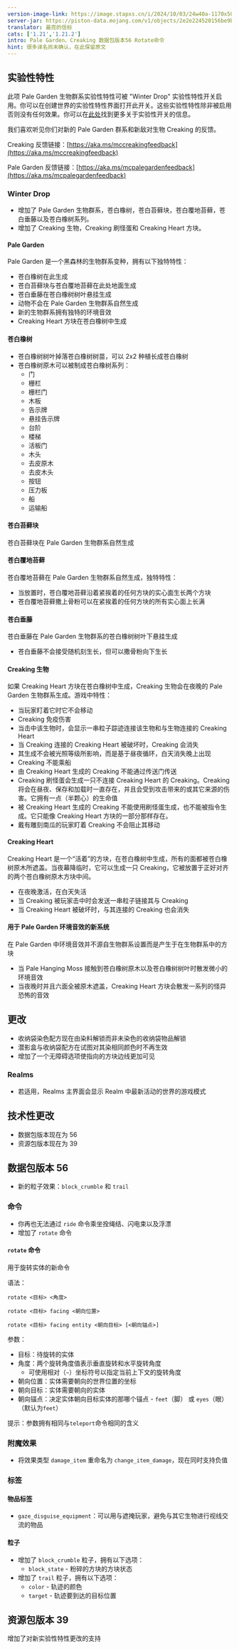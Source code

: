 ```yaml
---
version-image-link: https://image.stapxs.cn/i/2024/10/03/24w40a-1170x500-1.jpg
server-jar: https://piston-data.mojang.com/v1/objects/2e2e224520156be9bc7c76be8158af9825d873d9/server.jar
translator: 最亮的信标
cats: ['1.21','1.21.2']
intro: Pale Garden、Creaking 数据包版本56 Rotate命令
hint: 很多译名尚未确认，在此保留原文
---
```


## 实验性特性
此项 Pale Garden 生物群系实验性特性可被 "Winter Drop" 实验性特性开关启用。你可以在创建世界的实验性特性界面打开此开关。这些实验性特性除非被启用否则没有任何效果。你可以在[此处](https://www.minecraft.net/en-us/article/testing-new-minecraft-features/feature-toggles-java-edition)找到更多关于实验性开关的信息。

我们喜欢听见你们对新的 Pale Garden 群系和新敌对生物 Creaking 的反馈。

Creaking 反馈链接：[https://aka.ms/mccreakingfeedback](https://aka.ms/mccreakingfeedback)

Pale Garden 反馈链接：[https://aka.ms/mcpalegardenfeedback](https://aka.ms/mcpalegardenfeedback)

### Winter Drop
* 增加了 Pale Garden 生物群系，苍白橡树，苍白苔藓块，苍白覆地苔藓，苍白垂藤以及苍白橡树系列。
* 增加了 Creaking 生物，Creaking 刷怪蛋和 Creaking Heart 方块。

#### Pale Garden
Pale Garden 是一个黑森林的生物群系变种，拥有以下独特特性：

* 苍白橡树在此生成
* 苍白苔藓块与苍白覆地苔藓在此处地面生成
* 苍白垂藤在苍白橡树树叶悬挂生成
* 动物不会在 Pale Garden 生物群系自然生成
* 新的生物群系拥有独特的环境音效
* Creaking Heart 方块在苍白橡树中生成

#### 苍白橡树
* 苍白橡树树叶掉落苍白橡树树苗，可以 2x2 种植长成苍白橡树
* 苍白橡树原木可以被制成苍白橡树系列：
    * 门
    * 栅栏
    * 栅栏门
    * 木板
    * 告示牌
    * 悬挂告示牌
    * 台阶
    * 楼梯
    * 活板门
    * 木头
    * 去皮原木
    * 去皮木头
    * 按钮
    * 压力板
    * 船
    * 运输船

#### 苍白苔藓块
苍白苔藓块在 Pale Garden 生物群系自然生成

#### 苍白覆地苔藓
苍白覆地苔藓在 Pale Garden 生物群系自然生成，独特特性：

* 当放置时，苍白覆地苔藓沿着紧挨着的任何方块的实心面生长两个方块
* 苍白覆地苔藓撒上骨粉可以在紧挨着的任何方块的所有实心面上长满

#### 苍白垂藤
苍白垂藤在 Pale Garden 生物群系的苍白橡树树叶下悬挂生成

* 苍白垂藤不会接受随机刻生长，但可以撒骨粉向下生长

#### Creaking 生物
如果 Creaking Heart 方块在苍白橡树中生成，Creaking 生物会在夜晚的 Pale Garden 生物群系生成。游戏中特性：

* 当玩家盯着它时它不会移动
* Creaking 免疫伤害
* 当击中该生物时，会显示一串粒子踪迹连接该生物和与生物连接的 Creaking Heart
* 当 Creaking 连接的 Creaking Heart 被破坏时，Creaking 会消失
* 其生成不会被光照等级所影响，而是基于昼夜循环，白天消失晚上出现
* Creaking 不能乘船
* 由 Creaking Heart 生成的 Creaking 不能通过传送门传送
* Creaking 刷怪蛋会生成一只不连接 Creaking Heart 的 Creaking。Creaking 将会在昼夜、保存和加载时一直存在，并且会受到攻击带来的或其它来源的伤害。它拥有一点（半颗心）的生命值
* 被 Creaking Heart 生成的 Creaking 不能使用刷怪蛋生成，也不能被指令生成。它只能像 Creaking Heart 方块的一部分那样存在。
* 戴有雕刻南瓜的玩家盯着 Creaking 不会阻止其移动

#### Creaking Heart
Creaking Heart 是一个“活着”的方块，在苍白橡树中生成，所有的面都被苍白橡树原木所遮盖。当夜幕降临时，它可以生成一只 Creaking，它被放置于正好对齐的两个苍白橡树原木方块中间。

* 在夜晚激活，在白天失活
* 当 Creaking 被玩家击中时会发送一串粒子链接其与 Creaking
* 当 Creaking Heart 被破坏时，与其连接的 Creaking 也会消失

#### 用于 Pale Garden 环境音效的新系统
在 Pale Garden 中环境音效并不源自生物群系设置而是产生于在生物群系中的方块
* 当 Pale Hanging Moss 接触到苍白橡树原木以及苍白橡树树叶时散发微小的环境音效
* 当夜晚时并且六面全被原木遮盖，Creaking Heart 方块会散发一系列的怪异恐怖的音效

## 更改
* 收纳袋染色配方现在由染料解锁而非未染色的收纳袋物品解锁
* 潜影盒与收纳袋配方在试图对其染相同颜色时不再生效
* 增加了一个无障碍选项使指向的方块边线更加可见

### Realms
* 若适用，Realms 主界面会显示 Realm 中最新活动的世界的游戏模式

## 技术性更改
* 数据包版本现在为 56
* 资源包版本现在为 39

## 数据包版本 56
* 新的粒子效果：`block_crumble` 和 `trail`

### 命令
* 你再也无法通过 `ride` 命令乘坐拴绳结、闪电束以及浮漂
* 增加了 `rotate` 命令

#### `rotate` 命令
用于旋转实体的新命令

语法：

`rotate <目标> <角度>`

`rotate <目标> facing <朝向位置>`

`rotate <目标> facing entity <朝向目标> [<朝向锚点>]`

参数：

* 目标：待旋转的实体
* 角度：两个旋转角度值表示垂直旋转和水平旋转角度
    * 可使用相对（`~`）坐标符号以指定当前上下文的旋转角度
* 朝向位置：实体需要朝向的世界位置的坐标
* 朝向目标：实体需要朝向的实体
* 朝向锚点：决定实体朝向目标实体的那哪个锚点 - `feet`（脚） 或 `eyes`（眼）（默认为`feet`）

提示：参数拥有相同与`teleport`命令相同的含义

### 附魔效果
* 将效果类型 `damage_item` 重命名为 `change_item_damage`，现在同时支持负值

### 标签
#### 物品标签
* `gaze_disguise_equipment`：可以用与遮掩玩家，避免与其它生物进行视线交流的物品

#### 粒子
* 增加了 `block_crumble` 粒子，拥有以下选项：
    * `block_state` - 粉碎的方块的方块状态
* 增加了 `trail` 粒子，拥有以下选项：
    * `color` - 轨迹的颜色
    * `target` - 轨迹要到达的目标位置

## 资源包版本 39
增加了对新实验性特性更改的支持